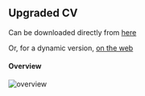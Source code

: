 ## Upgraded CV

Can be downloaded directly from [here](https://github.com/JeremyLavigne/upgraded-cv/blob/main/Resume.pdf)

Or, for a dynamic version, [on the web](https://jeremy-lavigne.web.app)

#### Overview 

![overview]("./public/assets/images/overview.png")